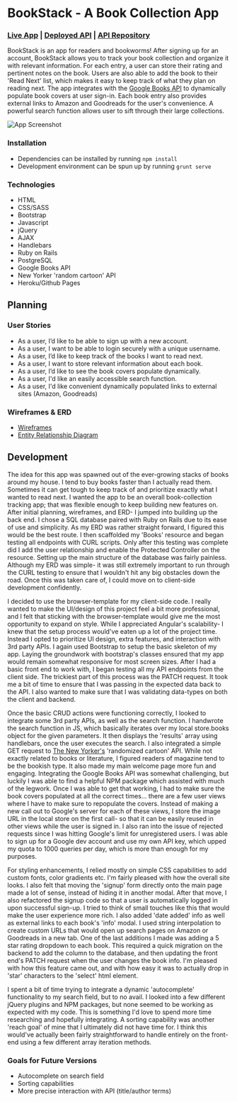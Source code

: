 # BookStack - A Book Collection App

### [Live App](https://colekins.github.io/bookstack/) | [Deployed API](https://safe-peak-59079.herokuapp.com/) | [API Repository](https://github.com/colekins/bookstack_api)

BookStack is an app for readers and bookworms! After signing up for an account, BookStack allows you to track your book collection and organize it with relevant information. For each entry, a user can store their rating and pertinent notes on the book. Users are also able to add the book to their 'Read Next' list, which makes it easy to keep track of what they plan on reading next. The app integrates with the [Google Books API](https://developers.google.com/books/) to dynamically populate book covers at user sign-in. Each book entry also provides external links to Amazon and Goodreads for the user's convenience. A powerful search function allows user to sift through their large collections.

![App Screenshot](https://i.imgur.com/55c6GVp.jpg)

### Installation
- Dependencies can be installed by running `npm install`
- Development environment can be spun up by running `grunt serve`


### Technologies

- HTML
- CSS/SASS
- Bootstrap
- Javascript
- jQuery
- AJAX
- Handlebars
- Ruby on Rails
- PostgreSQL
- Google Books API
- New Yorker 'random cartoon' API
- Heroku/Github Pages

## Planning

### User Stories
- As a user, I’d like to be able to sign up with a new account.
- As a user, I want to be able to login securely with a unique username.
- As a user, I’d like to keep track of the books I want to read next.
- As a user, I want to store relevant information about each book.
- As a user, I’d like to see the book covers populate dynamically.
- As a user, I'd like an easily accessible search function.
- As a user, I'd like convenient dynamically populated links to external sites (Amazon, Goodreads)

### Wireframes & ERD

- [Wireframes](https://i.imgur.com/D1OEP71.jpg)
- [Entity Relationship Diagram](https://i.imgur.com/esVvDpD.jpg)

## Development
The idea for this app was spawned out of the ever-growing stacks of books around my house. I tend to buy books faster than I actually read them. Sometimes it can get tough to keep track of and prioritize exactly what I wanted to read next. I wanted the app to be an overall book-collection tracking app; that was flexible enough to keep building new features on. After initial planning, wireframes, and ERD- I jumped into building up the back end. I chose a SQL database paired with Ruby on Rails due to its ease of use and simplicity. As my ERD was rather straight forward, I figured this would be the best route. I then scaffolded my 'Books' resource and began testing all endpoints with CURL scripts. Only after this testing was complete did I add the user relationship and enable the Protected Controller on the resource. Setting up the main structure of the database was fairly painless. Although my ERD was simple- it was still extremely important to run through the CURL testing to ensure that I wouldn't hit any big obstacles down the road. Once this was taken care of, I could move on to client-side development confidently.

I decided to use the browser-template for my client-side code. I really wanted to make the UI/design of this project feel a bit more professional, and I felt that sticking with the browser-template would give me the most opportunity to expand on style. While I appreciated Angular's scalability- I knew that the setup process would've eaten up a lot of the project time. Instead I opted to prioritize UI design, extra features, and interaction with 3rd party APIs. I again used Bootstrap to setup the basic skeleton of my app. Laying the groundwork with bootstrap's classes ensured that my app would remain somewhat responsive for most screen sizes. After I had a basic front end to work with, I began testing all my API endpoints from the client side. The trickiest part of this process was the PATCH request. It took me a bit of time to ensure that I was passing in the expected data back to the API. I also wanted to make sure that I was validating data-types on both the client and backend.

Once the basic CRUD actions were functioning correctly, I looked to integrate some 3rd party APIs, as well as the search function. I handwrote the search function in JS, which basically iterates over my local store.books object for the given parameters. It then displays the 'results' array using handlebars, once the user executes the search. I also integrated a simple GET request to [The New Yorker's](https://www.newyorker.com/cartoons/random/randomAPI) 'randomized cartoon' API. While not exactly related to books or literature, I figured readers of magazine tend to be the bookish type. It also made my main welcome page more fun and engaging. Integrating the Google Books API was somewhat challenging, but luckily I was able to find a helpful NPM package which assisted with much of the legwork. Once I was able to get that working, I had to make sure the book covers populated at all the correct times... there are a few user views where I have to make sure to repopulate the covers. Instead of making a new call out to Google's server for each of these views, I store the image URL in the local store on the first call- so that it can be easily reused in other views while the user is signed in. I also ran into the issue of rejected requests since I was hitting Google's limit for unregistered users. I was able to sign up for a Google dev account and use my own API key, which upped my quota to 1000 queries per day, which is more than enough for my purposes.

For styling enhancements, I relied mostly on simple CSS capabilities to add custom fonts, color gradients etc. I'm fairly pleased with how the overall site looks. I also felt that moving the 'signup' form directly onto the main page made a lot of sense, instead of hiding it in another modal. After that move, I also refactored the signup code so that a user is automatically logged in upon successful sign-up. I tried to think of small touches like this that would make the user experience more rich. I also added 'date added' info as well as external links to each book's 'info' modal. I used string interpolation to create custom URLs that would open up search pages on Amazon or Goodreads in a new tab. One of the last additions I made was adding a 5 star rating dropdown to each book. This required a quick migration on the backend to add the column to the database, and then updating the front end's PATCH request when the user changes the book info. I'm pleased with how this feature came out, and with how easy it was to actually drop in 'star' characters to the 'select' html element.

I spent a bit of time trying to integrate a dynamic 'autocomplete' functionality to my search field, but to no avail. I looked into a few different jQuery plugins and NPM packages, but none seemed to be working as expected with my code. This is something I'd love to spend more time researching and hopefully integrating. A sorting capability was another 'reach goal' of mine that I ultimately did not have time for. I think this would've actually been fairly straightforward to handle entirely on the front-end using a few different array iteration methods.

### Goals for Future Versions
- Autocomplete on search field
- Sorting capabilities
- More precise interaction with API (title/author terms)
